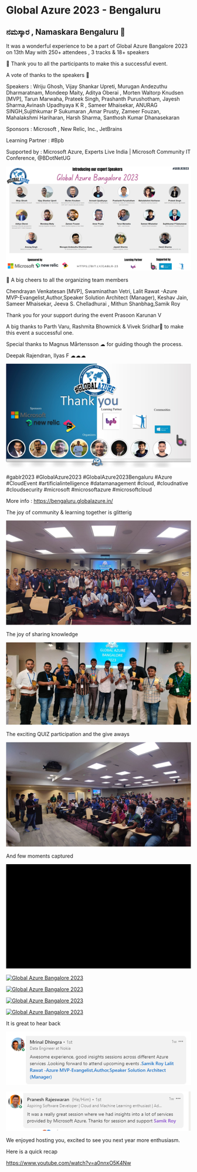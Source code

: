 # Global Azure 2023 - Bengaluru 


## ನಮಸ್ಕಾರ , Namaskara Bengaluru 🙏


It was a wonderful experience to be a part of Global Azure Bangalore 2023 on 13th May with 250+ attendees , 3 tracks & 18+ speakers

🙏 Thank you to all the participants to make this a successful event.

A vote of thanks to the speakers 🙏

Speakers : Wriju Ghosh, Vijay Shankar Upreti, Murugan Andezuthu Dharmaratnam, Mondeep Maity, Aditya Oberai ,
Morten Waltorp Knudsen [MVP], Tarun Marwaha, Prateek Singh, Prashanth Purushotham, Jayesh Sharma,Avinash Upadhyaya K R , Sameer Mhaisekar, ANURAG SINGH,Sujithkumar P Sukumaran ,Amar Prusty, Zameer Fouzan, Mahalakshmi Hariharan, Harsh Sharma, Santhosh Kumar Dhanasekaran


Sponsors : Microsoft , New Relic, Inc., JetBrains

Learning Partner : #Bpb

Supported by : Microsoft Azure, Experts Live India | Microsoft Community IT Conference, @BDotNetUG

[![Global Azure Bangalore 2023](speakers.png "See you next year !")](https://bengaluru.globalazure.in/)


👏 A big cheers to all the organizing team members

Chendrayan Venkatesan [MVP], Swaminathan Vetri, Lalit Rawat -Azure MVP-Evangelist,Author,Speaker Solution Architect (Manager), Keshav Jain, Sameer Mhaisekar, Jeeva S. Chelladhurai , Mithun Shanbhag,Samik Roy

Thank you for your support during the event Prasoon Karunan V

A big thanks to Parth Varu, Rashmita Bhowmick & Vivek Sridhar🥑 to make this event a successful one.


Special thanks to Magnus Mårtensson ☁ for guiding though the process.

Deepak Rajendran, Ilyas F ☁☁☁


[![Global Azure Bangalore 2023](Orgs.jpg "See you next year !")](https://bengaluru.globalazure.in/)

#gablr2023 #GlobalAzure2023 #GlobalAzure2023Bengaluru #Azure #CloudEvent #artificialintelligence #datamanagement #cloud, #cloudnative #cloudsecurity #microsoft #microsoftazure #microsoftcloud

More info : https://bengaluru.globalazure.in/

The joy of community & learning together is glitterig 

[![Global Azure Bangalore 2023](All_Together.jpeg "See you next year !")](https://bengaluru.globalazure.in/)

The joy of sharing knowledge 

[![Global Azure Bangalore 2023](some_of_us.jpeg "See you next year !")](https://bengaluru.globalazure.in/)

The exciting QUIZ participation and the give aways

[![Global Azure Bangalore 2023](Quiz.jpeg "See you next year !")](https://bengaluru.globalazure.in/)

And few moments captured

[![Global Azure Bangalore 2023](collage_1.gif "See you next year !")](https://bengaluru.globalazure.in/)

[![Global Azure Bangalore 2023](1to4.gif "See you next year !")](https://bengaluru.globalazure.in/)

[![Global Azure Bangalore 2023](6to6.gif "See you next year !")](https://bengaluru.globalazure.in/)

[![Global Azure Bangalore 2023](7to24.gif "See you next year !")](https://bengaluru.globalazure.in/)

[![Global Azure Bangalore 2023](collage_2.gif "See you next year !")](https://bengaluru.globalazure.in/)

It is great to hear back 

[![Global Azure Bangalore 2023](fb_1.PNG "See you next year !")](https://bengaluru.globalazure.in/)

[![Global Azure Bangalore 2023](fb_2.PNG "See you next year !")](https://bengaluru.globalazure.in/)

We enjoyed hosting you, excited to see you next year more enthusiasm.

Here is a quick recap

https://www.youtube.com/watch?v=a0nnxO5K4Nw
